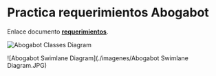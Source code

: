 # Practica requerimientos Abogabot
Enlace documento [**requerimientos**](https://innovaccion-my.sharepoint.com/:w:/g/personal/launchx10857_innovaccion_mx/ERyrRb026BJLusZ_YuzMiLkB2Kl-C6pbhHgEQEyzfQ7Kuw?e=HmXiKB).

![Abogabot Classes Diagram](https://github.com/paulinaOM/frontEndMission-Semana1-LaunchX/commit/43f67da1e96753d427bb7241638f021b6e2f4b2c#diff-7b39579950fb84c9beabb68882492556bc7834002b58fc8b083ba44784c2124a)

![Abogabot Swimlane Diagram](./imagenes/Abogabot Swimlane Diagram.JPG)
